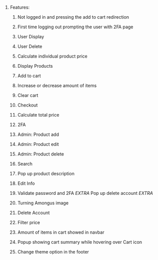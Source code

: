 1. Features: 

   1) Not logged in and pressing the add to cart redirection  

   2) First time logging out prompting the user with 2FA page  

   3) User Display  

   4) User Delete 

   5) Calculate individual product price 

   6) Display Products 

   7) Add to cart 

   8) Increase or decrease amount of items 

   9) Clear cart 

   10) Checkout 

   11) Calculate total price 

   12) 2FA 

   13) Admin: Product add 

   14) Admin: Product edit 

   15) Admin: Product delete 

   16) Search

   17) Pop up product description 

   18) Edit Info
   
   19) Validate password and 2FA *EXTRA* Pop up delete account *EXTRA*

   20) Turning Amongus image

   21) Delete Account

   22) Filter price
   
   23) Amount of items in cart showed in navbar
   
   24) Popup showing cart summary while hovering over Cart icon
   
   25) Change theme option in the footer